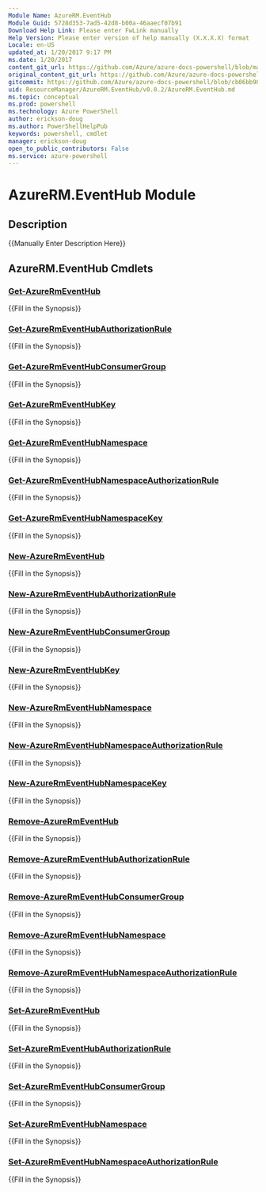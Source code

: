```yaml
---
Module Name: AzureRM.EventHub
Module Guid: 5728d353-7ad5-42d8-b00a-46aaecf07b91
Download Help Link: Please enter FwLink manually
Help Version: Please enter version of help manually (X.X.X.X) format
Locale: en-US
updated_at: 1/20/2017 9:17 PM
ms.date: 1/20/2017
content_git_url: https://github.com/Azure/azure-docs-powershell/blob/master/azureps-cmdlets-docs/ResourceManager/AzureRM.EventHub/v0.0.2/AzureRM.EventHub.md
original_content_git_url: https://github.com/Azure/azure-docs-powershell/blob/master/azureps-cmdlets-docs/ResourceManager/AzureRM.EventHub/v0.0.2/AzureRM.EventHub.md
gitcommit: https://github.com/Azure/azure-docs-powershell/blob/cb06bb906911a2a2e1f57adbafe0c0c97a0b205b/azureps-cmdlets-docs/ResourceManager/AzureRM.EventHub/v0.0.2/AzureRM.EventHub.md
uid: ResourceManager/AzureRM.EventHub/v0.0.2/AzureRM.EventHub.md
ms.topic: conceptual
ms.prod: powershell
ms.technology: Azure PowerShell
author: erickson-doug
ms.author: PowerShellHelpPub
keywords: powershell, cmdlet
manager: erickson-doug
open_to_public_contributors: False
ms.service: azure-powershell
---
```


# AzureRM.EventHub Module
## Description
{{Manually Enter Description Here}}

## AzureRM.EventHub Cmdlets
### [Get-AzureRmEventHub](Get-AzureRmEventHub.md)
{{Fill in the Synopsis}}

### [Get-AzureRmEventHubAuthorizationRule](Get-AzureRmEventHubAuthorizationRule.md)
{{Fill in the Synopsis}}

### [Get-AzureRmEventHubConsumerGroup](Get-AzureRmEventHubConsumerGroup.md)
{{Fill in the Synopsis}}

### [Get-AzureRmEventHubKey](Get-AzureRmEventHubKey.md)
{{Fill in the Synopsis}}

### [Get-AzureRmEventHubNamespace](Get-AzureRmEventHubNamespace.md)
{{Fill in the Synopsis}}

### [Get-AzureRmEventHubNamespaceAuthorizationRule](Get-AzureRmEventHubNamespaceAuthorizationRule.md)
{{Fill in the Synopsis}}

### [Get-AzureRmEventHubNamespaceKey](Get-AzureRmEventHubNamespaceKey.md)
{{Fill in the Synopsis}}

### [New-AzureRmEventHub](New-AzureRmEventHub.md)
{{Fill in the Synopsis}}

### [New-AzureRmEventHubAuthorizationRule](New-AzureRmEventHubAuthorizationRule.md)
{{Fill in the Synopsis}}

### [New-AzureRmEventHubConsumerGroup](New-AzureRmEventHubConsumerGroup.md)
{{Fill in the Synopsis}}

### [New-AzureRmEventHubKey](New-AzureRmEventHubKey.md)
{{Fill in the Synopsis}}

### [New-AzureRmEventHubNamespace](New-AzureRmEventHubNamespace.md)
{{Fill in the Synopsis}}

### [New-AzureRmEventHubNamespaceAuthorizationRule](New-AzureRmEventHubNamespaceAuthorizationRule.md)
{{Fill in the Synopsis}}

### [New-AzureRmEventHubNamespaceKey](New-AzureRmEventHubNamespaceKey.md)
{{Fill in the Synopsis}}

### [Remove-AzureRmEventHub](Remove-AzureRmEventHub.md)
{{Fill in the Synopsis}}

### [Remove-AzureRmEventHubAuthorizationRule](Remove-AzureRmEventHubAuthorizationRule.md)
{{Fill in the Synopsis}}

### [Remove-AzureRmEventHubConsumerGroup](Remove-AzureRmEventHubConsumerGroup.md)
{{Fill in the Synopsis}}

### [Remove-AzureRmEventHubNamespace](Remove-AzureRmEventHubNamespace.md)
{{Fill in the Synopsis}}

### [Remove-AzureRmEventHubNamespaceAuthorizationRule](Remove-AzureRmEventHubNamespaceAuthorizationRule.md)
{{Fill in the Synopsis}}

### [Set-AzureRmEventHub](Set-AzureRmEventHub.md)
{{Fill in the Synopsis}}

### [Set-AzureRmEventHubAuthorizationRule](Set-AzureRmEventHubAuthorizationRule.md)
{{Fill in the Synopsis}}

### [Set-AzureRmEventHubConsumerGroup](Set-AzureRmEventHubConsumerGroup.md)
{{Fill in the Synopsis}}

### [Set-AzureRmEventHubNamespace](Set-AzureRmEventHubNamespace.md)
{{Fill in the Synopsis}}

### [Set-AzureRmEventHubNamespaceAuthorizationRule](Set-AzureRmEventHubNamespaceAuthorizationRule.md)
{{Fill in the Synopsis}}

